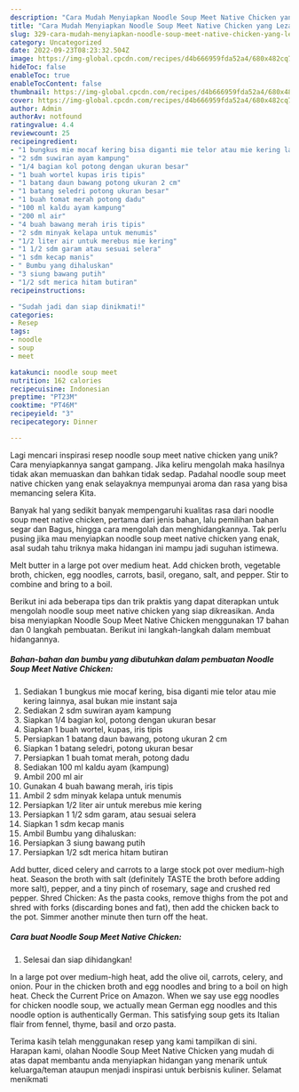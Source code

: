 ```yaml
---
description: "Cara Mudah Menyiapkan Noodle Soup Meet Native Chicken yang Lezat Sekali"
title: "Cara Mudah Menyiapkan Noodle Soup Meet Native Chicken yang Lezat Sekali"
slug: 329-cara-mudah-menyiapkan-noodle-soup-meet-native-chicken-yang-lezat-sekali
category: Uncategorized
date: 2022-09-23T08:23:32.504Z
image: https://img-global.cpcdn.com/recipes/d4b666959fda52a4/680x482cq70/noodle-soup-meet-native-chicken-foto-resep-utama.jpg
hideToc: false
enableToc: true
enableTocContent: false
thumbnail: https://img-global.cpcdn.com/recipes/d4b666959fda52a4/680x482cq70/noodle-soup-meet-native-chicken-foto-resep-utama.jpg
cover: https://img-global.cpcdn.com/recipes/d4b666959fda52a4/680x482cq70/noodle-soup-meet-native-chicken-foto-resep-utama.jpg
author: Admin
authorAv: notfound
ratingvalue: 4.4
reviewcount: 25
recipeingredient:
- "1 bungkus mie mocaf kering bisa diganti mie telor atau mie kering lainnya asal bukan mie instant saja"
- "2 sdm suwiran ayam kampung"
- "1/4 bagian kol potong dengan ukuran besar"
- "1 buah wortel kupas iris tipis"
- "1 batang daun bawang potong ukuran 2 cm"
- "1 batang seledri potong ukuran besar"
- "1 buah tomat merah potong dadu"
- "100 ml kaldu ayam kampung"
- "200 ml air"
- "4 buah bawang merah iris tipis"
- "2 sdm minyak kelapa untuk menumis"
- "1/2 liter air untuk merebus mie kering"
- "1 1/2 sdm garam atau sesuai selera"
- "1 sdm kecap manis"
- " Bumbu yang dihaluskan"
- "3 siung bawang putih"
- "1/2 sdt merica hitam butiran"
recipeinstructions:

- "Sudah jadi dan siap dinikmati!"
categories:
- Resep
tags:
- noodle
- soup
- meet

katakunci: noodle soup meet 
nutrition: 162 calories
recipecuisine: Indonesian
preptime: "PT23M"
cooktime: "PT46M"
recipeyield: "3"
recipecategory: Dinner

---
```





Lagi mencari inspirasi resep noodle soup meet native chicken yang unik? Cara menyiapkannya sangat gampang. Jika keliru mengolah maka hasilnya tidak akan memuaskan dan bahkan tidak sedap. Padahal noodle soup meet native chicken yang enak selayaknya mempunyai aroma dan rasa yang bisa memancing selera Kita.





Banyak hal yang sedikit banyak mempengaruhi kualitas rasa dari noodle soup meet native chicken, pertama dari jenis bahan, lalu pemilihan bahan segar dan Bagus, hingga cara mengolah dan menghidangkannya. Tak perlu pusing jika mau menyiapkan noodle soup meet native chicken yang enak,      asal sudah tahu triknya maka hidangan ini mampu jadi suguhan istimewa.














Melt butter in a large pot over medium heat. Add chicken broth, vegetable broth, chicken, egg noodles, carrots, basil, oregano, salt, and pepper. Stir to combine and bring to a boil.






Berikut ini ada beberapa tips dan trik praktis yang dapat diterapkan untuk mengolah noodle soup meet native chicken yang siap dikreasikan. Anda bisa menyiapkan Noodle Soup Meet Native Chicken menggunakan 17 bahan dan 0 langkah pembuatan. Berikut ini langkah-langkah dalam membuat hidangannya.

<!--inarticleads1-->

##### Bahan-bahan dan bumbu yang dibutuhkan dalam pembuatan Noodle Soup Meet Native Chicken:

1. Sediakan 1 bungkus mie mocaf kering, bisa diganti mie telor atau mie kering lainnya, asal bukan mie instant saja
1. Sediakan 2 sdm suwiran ayam kampung
1. Siapkan 1/4 bagian kol, potong dengan ukuran besar
1. Siapkan 1 buah wortel, kupas, iris tipis
1. Persiapkan 1 batang daun bawang, potong ukuran 2 cm
1. Siapkan 1 batang seledri, potong ukuran besar
1. Persiapkan 1 buah tomat merah, potong dadu
1. Sediakan 100 ml kaldu ayam (kampung)
1. Ambil 200 ml air
1. Gunakan 4 buah bawang merah, iris tipis
1. Ambil 2 sdm minyak kelapa untuk menumis
1. Persiapkan 1/2 liter air untuk merebus mie kering
1. Persiapkan 1 1/2 sdm garam, atau sesuai selera
1. Siapkan 1 sdm kecap manis
1. Ambil  Bumbu yang dihaluskan:
1. Persiapkan 3 siung bawang putih
1. Persiapkan 1/2 sdt merica hitam butiran


Add butter, diced celery and carrots to a large stock pot over medium-high heat. Season the broth with salt (definitely TASTE the broth before adding more salt), pepper, and a tiny pinch of rosemary, sage and crushed red pepper. Shred Chicken: As the pasta cooks, remove thighs from the pot and shred with forks (discarding bones and fat), then add the chicken back to the pot. Simmer another minute then turn off the heat. 

<!--inarticleads2-->

##### Cara buat Noodle Soup Meet Native Chicken:


1. Selesai dan siap dihidangkan!

In a large pot over medium-high heat, add the olive oil, carrots, celery, and onion. Pour in the chicken broth and egg noodles and bring to a boil on high heat. Check the Current Price on Amazon. When we say use egg noodles for chicken noodle soup, we actually mean German egg noodles and this noodle option is authentically German. This satisfying soup gets its Italian flair from fennel, thyme, basil and orzo pasta. 

Terima kasih telah menggunakan resep yang kami tampilkan di sini. Harapan kami, olahan Noodle Soup Meet Native Chicken yang mudah di atas dapat membantu anda menyiapkan hidangan yang menarik untuk keluarga/teman ataupun menjadi inspirasi untuk berbisnis kuliner. Selamat menikmati
